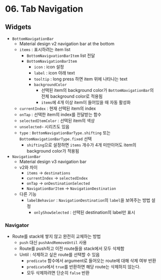 # 06. Tab Navigation

## Widgets

- `BottomNavigationBar`
  - Material design v2 navigation bar at the bottom
  - `items` : 표시하려는 item list
    - `BottomNavigvationBarItem` list 전달
    - `BottomNavigationBarItem`
      - `icon` : icon 설정
      - `label` : icon 아래 text
      - `tooltip` : long press 하면 item 위에 나타나는 text
      - `backgroundColor`
        - 선택된 item의 background color가 `BottomNavigationBar`의 전체 background color로 적용됨
        - `items`에 4개 이상 item이 들어있을 때 자동 활성화
  - `currentIndex` : 현재 선택된 item의 index
  - `onTap` : 선택한 item의 index를 전달받는 함수
  - `selectedItemColor` : 선택된 item의 색상
  - `unselected~` 시리즈도 있음
  - `type` : `BottomNavigationBarType.shifting` 또는 `BottomNavigationBarType.fixed` 선택
    - `shifting`으로 설정하면 `items` 개수가 4개 미만이어도 item의 background color가 적용됨
- `NavigationBar`
  - Material design v3 navigation bar
  - v2와 차이
    - `items` -> `destinations`
    - `currentIndex` -> `selectedIndex`
    - `onTap` -> `onDestinationSelected`
    - `NavigationBarItem` -> `NavigationDestination`
  - 다른 기능
    - `labelBehavior` : `NavigationDestination`의 `label`을 보여주는 방법 설정
      - `onlyShowSelected` : 선택된 destination의 label만 표시

### Navigator

- Route를 stack에 쌓지 않고 완전히 교체하는 방법
  - `push` 대신 `pushAndRemoveUntil` 사용
  - Route를 push하고 이전 route들을 stack에서 모두 삭제함
  - Until : 삭제하고 싶은 route를 선택할 수 있음
    - `predicate` 함수에서 argument로 들어오는 route에 대해 삭제 여부 반환
    - `predicate`에서 `true`를 반환하면 해당 route는 삭제하지 않는다.
    - 모두 삭제하려면 단순히 `false` 반환
